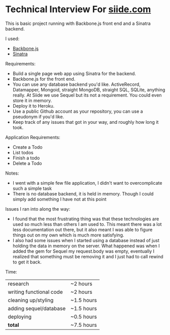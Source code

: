 Technical Interview For [siide.com](http://www.siide.com/)
==========================================================
This is basic project running with Backbone.js front end and a Sinatra backend.

I used:

 * [Backbone.js](http://documentcloud.github.com/backbone/)
 * [Sinatra](http://www.sinatrarb.com/)
 
Requirements:

 * Build a single page web app using Sinatra for the backend. 
 * Backbone.js for the front end. 
 * You can use any database backend you'd like. ActiveRecord, Datamapper, Mongoid, straight MongoDB, straight SQL,  SQLite, anything really. At Siide we use Sequel but its not a requirement. You could even store it in memory.
 * Deploy it to Heroku. 
 * Use a public Github account as your repository, you can use a pseudonym if you'd like.
 * Keep track of any issues that got in your way, and roughly how long it took.
 
Application Requirements:

 * Create a Todo
 * List todos
 * Finish a todo
 * Delete a Todo

Notes:

 * I went with a simple few file application, I didn't want to overcomplicate such a simple task
 * There is no database backend, it is held in memory. Though I could simply add something I have not at this point
	
Issues I ran into along the way:

 * I found that the most frustrating thing was that these technologies are used so much less than others I am used to. This meant there was a lot less documentation out there, but it also meant I was able to figure things out on my own which is much more satisfying.
 * I also had some issues when I started using a database instead of just holding the data in memory on the server.  What happened was when I added the gem for Sequel my request.body was empty, eventually I realized that something must be removing it and I just had to call rewind to get it back.

Time:
<table>
	<tr><td>research</td><td>~2 hours</td></tr>
	<tr><td>writing functional code</td><td>~2 hours</td></tr>
	<tr><td>cleaning up/styling</td><td>~1.5 hours</td></tr>
	<tr><td>adding sequel/database</td><td>~1.5 hours</td></tr>
	<tr><td>deploying</td><td>~0.5 hours</td></tr>
	<tr><td><b>total</b></td><td>~7.5 hours</td></tr>
</table>

